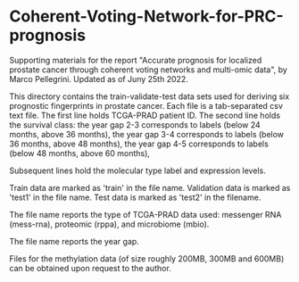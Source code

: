 # Coherent-Voting-Network-for-PRC-prognosis
Supporting materials for the report
"Accurate prognosis for localized prostate cancer through coherent voting networks and multi-omic data",
by Marco Pellegrini. Updated as of Juny 25th 2022.


This directory  contains the train-validate-test data sets used for deriving six prognostic fingerprints in prostate cancer. 
Each file is a tab-separated csv text file. 
The first line holds TCGA-PRAD patient ID. 
The second line holds the survival class:
the year gap 2-3 corresponds to labels (below 24 months, above 36 months),
the year gap 3-4 corresponds to labels (below 36 months, above 48 months),
the year gap 4-5 corresponds to labels (below 48 months, above 60 months),

Subsequent lines hold the molecular type label and expression levels.

Train data are marked as 'train' in the file name. 
Validation data is marked as 'test1' in the file name. 
Test data is marked as 'test2' in the filename. 

The file name reports the type of TCGA-PRAD data used:
messenger RNA (mess-rna), proteomic (rppa), and microbiome (mbio).

The file name reports the year gap. 

Files for the methylation data (of size roughly 200MB, 300MB and 600MB) can be obtained upon request to the author.

